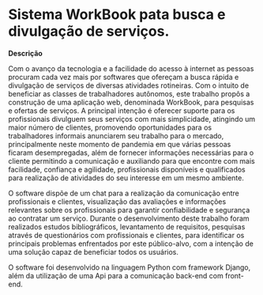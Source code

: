 # Sistema WorkBook pata busca e divulgação de serviços.

**Descrição**

Com o avanço da tecnologia e a facilidade do acesso à internet as pessoas procuram cada vez mais por softwares que ofereçam a busca rápida e divulgação de serviços 
de diversas atividades rotineiras. Com o intuito de beneficiar as classes de trabalhadores autônomos, este trabalho propôs a construção de uma aplicação web, denominada
WorkBook, para pesquisas e ofertas de serviços. A principal intenção é oferecer suporte para os profissionais divulguem seus serviços com mais simplicidade, atingindo um
maior número de clientes, promovendo oportunidades para os trabalhadores informais anunciarem seu trabalho para o mercado, principalmente neste momento de pandemia em 
que várias pessoas ficaram desempregadas, além de  fornecer informações necessárias para o cliente permitindo a comunicação e auxiliando para que encontre com mais facilidade, 
confiança e agilidade, profissionais disponíveis e qualificados para realização de atividades do seu interesse em um mesmo ambiente.

O software dispõe de um chat para a realização da comunicação entre profissionais e clientes, visualização das avaliações e informações relevantes sobre os profissionais
para garantir confiabilidade e segurança ao contratar um serviço. Durante o desenvolvimento deste trabalho foram realizados estudos bibliográficos, levantamento de requisitos, 
pesquisas através de questionários com profissionais e clientes, para identificar os principais problemas enfrentados por este público-alvo, com a intenção de uma solução
capaz de beneficiar todos os usuários.    

O software foi desenvolvido na linguagem Python com framework Django, além da utilização de uma Api para a comunicação back-end com front-end.



